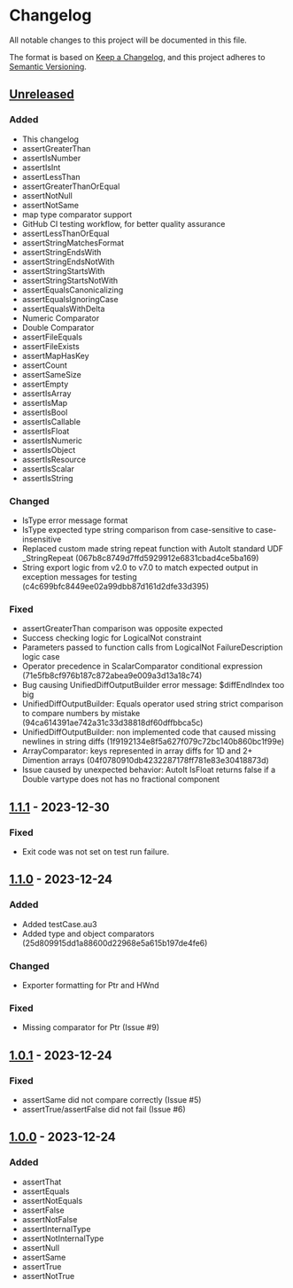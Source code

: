 # Changelog

All notable changes to this project will be documented in this file.

The format is based on [Keep a Changelog](https://keepachangelog.com/en/1.1.0/),
and this project adheres to [Semantic Versioning](https://semver.org/spec/v2.0.0.html).

## [Unreleased]

### Added

- This changelog
- assertGreaterThan
- assertIsNumber
- assertIsInt
- assertLessThan
- assertGreaterThanOrEqual
- assertNotNull
- assertNotSame
- map type comparator support
- GitHub CI testing workflow, for better quality assurance
- assertLessThanOrEqual
- assertStringMatchesFormat
- assertStringEndsWith
- assertStringEndsNotWith
- assertStringStartsWith
- assertStringStartsNotWith
- assertEqualsCanonicalizing
- assertEqualsIgnoringCase
- assertEqualsWithDelta
- Numeric Comparator
- Double Comparator
- assertFileEquals
- assertFileExists
- assertMapHasKey
- assertCount
- assertSameSize
- assertEmpty
- assertIsArray
- assertIsMap
- assertIsBool
- assertIsCallable
- assertIsFloat
- assertIsNumeric
- assertIsObject
- assertIsResource
- assertIsScalar
- assertIsString

### Changed

- IsType error message format
- IsType expected type string comparison from case-sensitive to case-insensitive
- Replaced custom made string repeat function with AutoIt standard UDF _StringRepeat (067b8c8749d7ffd5929912e6831cbad4ce5ba169)
- String export logic from v2.0 to v7.0 to match expected output in exception messages for testing (c4c699bfc8449ee02a99dbb87d161d2dfe33d395)

### Fixed

- assertGreaterThan comparison was opposite expected
- Success checking logic for LogicalNot constraint
- Parameters passed to function calls from LogicalNot FailureDescription logic case
- Operator precedence in ScalarComparator conditional expression (71e5fb8cf976b187c872abea9e009a3d13a18c74)
- Bug causing UnifiedDiffOutputBuilder error message: $diffEndIndex too big
- UnifiedDiffOutputBuilder: Equals operator used string strict comparison to compare numbers by mistake (94ca614391ae742a31c33d38818df60dffbbca5c)
- UnifiedDiffOutputBuilder: non implemented code that caused missing newlines in string diffs (1f9192134e8f5a627f079c72bc140b860bc1f99e)
- ArrayComparator: keys represented in array diffs for 1D and 2+ Dimention arrays (04f0780910db4232287178ff781e83e30418873d)
- Issue caused by unexpected behavior: AutoIt IsFloat returns false if a Double vartype does not has no fractional component


## [1.1.1] - 2023-12-30

### Fixed

- Exit code was not set on test run failure.

## [1.1.0] - 2023-12-24

### Added

- Added testCase.au3
- Added type and object comparators (25d809915dd1a88600d22968e5a615b197de4fe6)

### Changed

- Exporter formatting for Ptr and HWnd

### Fixed

-  Missing comparator for Ptr (Issue #9)

## [1.0.1] - 2023-12-24

### Fixed

- assertSame did not compare correctly (Issue #5)
- assertTrue/assertFalse did not fail (Issue #6)

## [1.0.0] - 2023-12-24

### Added

- assertThat
- assertEquals
- assertNotEquals
- assertFalse
- assertNotFalse
- assertInternalType
- assertNotInternalType
- assertNull
- assertSame
- assertTrue
- assertNotTrue

[unreleased]: https://github.com/genius257/au3unit/compare/1.1.1...HEAD
[1.1.1]: https://github.com/genius257/au3unit/compare/1.1.0...1.1.1
[1.1.0]: https://github.com/genius257/au3unit/compare/1.0.1...1.1.0
[1.0.1]: https://github.com/genius257/au3unit/compare/1.0.0...1.0.1
[1.0.0]: https://github.com/genius257/au3unit/releases/tag/1.0.0

